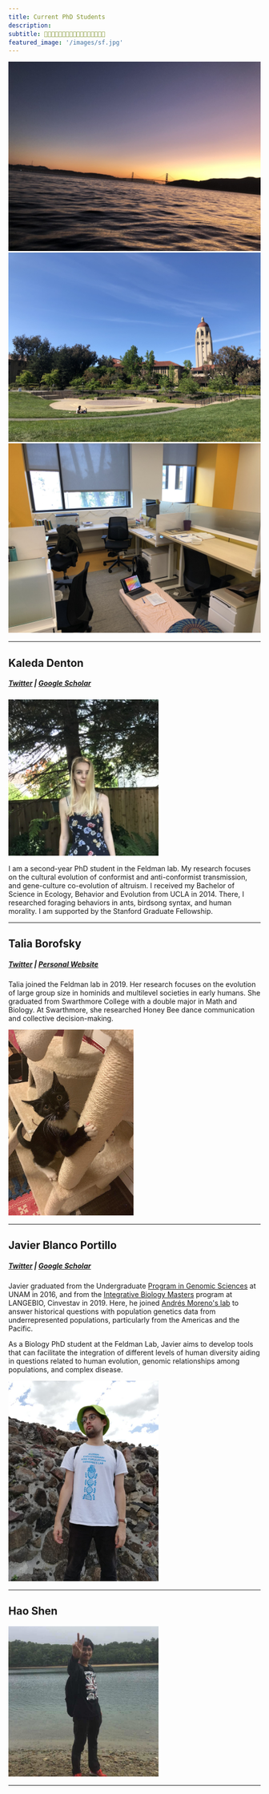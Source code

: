 ```yaml
---
title: Current PhD Students
description:
subtitle: 🌿👨🏻‍💻🌿👩🏼‍💻🌿👩🏼‍💻🌿🧑🏻‍💻🌿
featured_image: '/images/sf.jpg'
---
```


<div class="gallery" data-columns="3">
	<img src="/images/sf.jpg">
	<img src="/images/hoover.jpg">
	<img src="/images/lab2.jpg">
</div>

---

## Kaleda Denton
##### [Twitter](https://twitter.com/KaledaDenton) | [Google Scholar](https://scholar.google.ca/citations?user=BycE1LoAAAAJ&hl=en)

<img width="300" alt="kayla" src="/images/kayla.jpg">

I am a second-year PhD student in the Feldman lab. My research focuses on the cultural evolution of conformist and anti-conformist transmission, and gene-culture co-evolution of altruism. I received my Bachelor of Science in Ecology, Behavior and Evolution from UCLA in 2014. There, I researched foraging behaviors in ants, birdsong syntax, and human morality. I am supported by the Stanford Graduate Fellowship.

---

## Talia Borofsky
##### [Twitter](https://twitter.com/taliaborofsky) | [Personal Website](https://www.taliaborofsky.com)

Talia joined the Feldman lab in 2019. Her research focuses on the evolution of large group size in hominids and multilevel societies in early humans. She graduated from Swarthmore College with a double major in Math and Biology. At Swarthmore, she researched Honey Bee dance communication and collective decision-making.

<img width="250" alt="kayla" src="/images/talia.jpeg">

---

## Javier Blanco Portillo
##### [Twitter](https://twitter.com/JavierBioBlanco) | [Google Scholar](https://scholar.google.co.uk/citations?user=4bo4uK8AAAAJ&hl=en&oi=sra)

Javier graduated from the Undergraduate [Program in Genomic Sciences](https://twitter.com/lcgunam?lang=en) at UNAM in 2016, and from the [Integrative Biology Masters](https://langebio.cinvestav.mx/en/) program at LANGEBIO, Cinvestav in 2019. Here, he joined [Andrés Moreno's lab](https://www.morenolab.org) to answer historical questions with population genetics data from underrepresented populations, particularly from the Americas and the Pacific.

As a Biology PhD student at the Feldman Lab, Javier aims to develop tools that can facilitate the integration of different levels of human diversity aiding in questions related to human evolution, genomic relationships among  populations, and complex disease.

<img width="300" alt="kayla" src="/images/javier.jpeg">

---

## Hao Shen

<img width="300" alt="kayla" src="/images/hao.JPG">

---